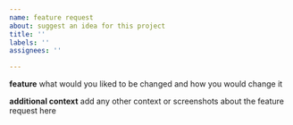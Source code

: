 ```yaml
---
name: feature request
about: suggest an idea for this project
title: ''
labels: ''
assignees: ''

---
```


**feature**
what would you liked to be changed and how you would change it

**additional context**
add any other context or screenshots about the feature request here

